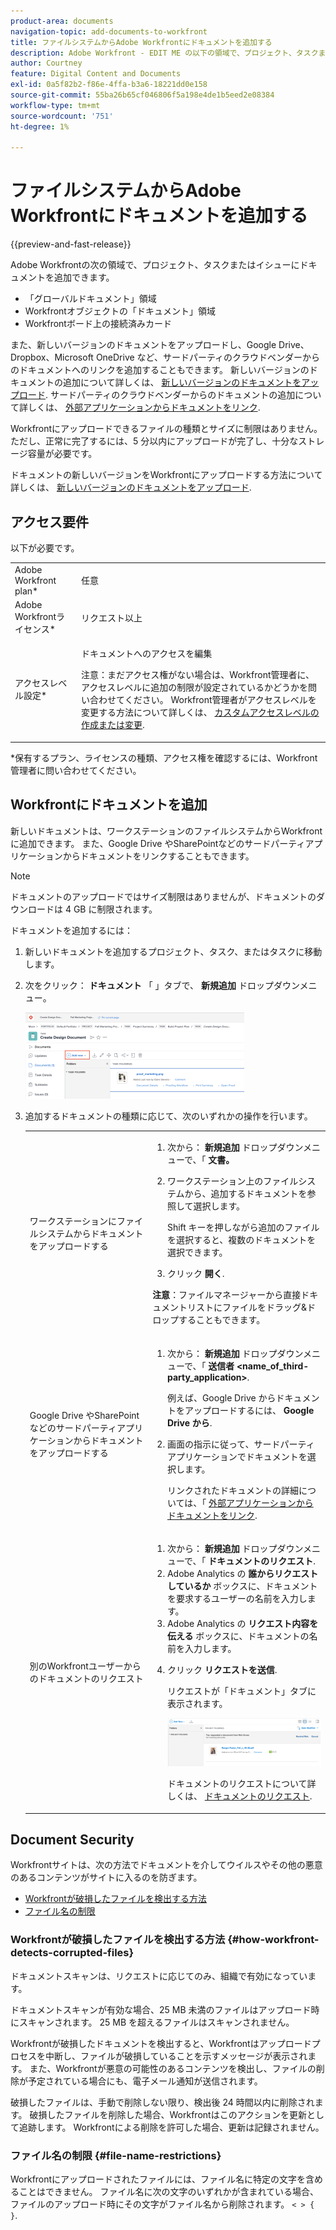 ```yaml
---
product-area: documents
navigation-topic: add-documents-to-workfront
title: ファイルシステムからAdobe Workfrontにドキュメントを追加する
description: Adobe Workfront - EDIT ME の以下の領域で、プロジェクト、タスクまたはイシューにドキュメントを追加できます。
author: Courtney
feature: Digital Content and Documents
exl-id: 0a5f82b2-f86e-4ffa-b3a6-18221dd0e158
source-git-commit: 55ba26b65cf046806f5a198e4de1b5eed2e08384
workflow-type: tm+mt
source-wordcount: '751'
ht-degree: 1%

---
```


# ファイルシステムからAdobe Workfrontにドキュメントを追加する

{{preview-and-fast-release}}

Adobe Workfrontの次の領域で、プロジェクト、タスクまたはイシューにドキュメントを追加できます。

* 「グローバルドキュメント」領域
* Workfrontオブジェクトの「ドキュメント」領域
* <span class="preview">Workfrontボード上の接続済みカード</span>

また、新しいバージョンのドキュメントをアップロードし、Google Drive、Dropbox、Microsoft OneDrive など、サードパーティのクラウドベンダーからのドキュメントへのリンクを追加することもできます。 新しいバージョンのドキュメントの追加について詳しくは、 [新しいバージョンのドキュメントをアップロード](../../documents/managing-documents/upload-new-document-version.md). サードパーティのクラウドベンダーからのドキュメントの追加について詳しくは、 [外部アプリケーションからドキュメントをリンク](../../documents/adding-documents-to-workfront/link-documents-from-external-apps.md).

Workfrontにアップロードできるファイルの種類とサイズに制限はありません。 ただし、正常に完了するには、5 分以内にアップロードが完了し、十分なストレージ容量が必要です。

ドキュメントの新しいバージョンをWorkfrontにアップロードする方法について詳しくは、 [新しいバージョンのドキュメントをアップロード](../../documents/managing-documents/upload-new-document-version.md).

## アクセス要件

以下が必要です。

<table style="table-layout:auto"> 
 <col> 
 <col> 
 <tbody> 
  <tr> 
   <td role="rowheader">Adobe Workfront plan*</td> 
   <td> <p> 任意</p> </td> 
  </tr> 
  <tr> 
   <td role="rowheader">Adobe Workfrontライセンス*</td> 
   <td> <p>リクエスト以上</p> </td> 
  </tr> 
  <tr> 
   <td role="rowheader">アクセスレベル設定*</td> 
   <td> <p>ドキュメントへのアクセスを編集</p> <p>注意：まだアクセス権がない場合は、Workfront管理者に、アクセスレベルに追加の制限が設定されているかどうかを問い合わせてください。 Workfront管理者がアクセスレベルを変更する方法について詳しくは、 <a href="../../administration-and-setup/add-users/configure-and-grant-access/create-modify-access-levels.md" class="MCXref xref">カスタムアクセスレベルの作成または変更</a>.</p> </td> 
  </tr> 
 </tbody> 
</table>

&#42;保有するプラン、ライセンスの種類、アクセス権を確認するには、Workfront管理者に問い合わせてください。

## Workfrontにドキュメントを追加

新しいドキュメントは、ワークステーションのファイルシステムからWorkfrontに追加できます。 また、Google Drive やSharePointなどのサードパーティアプリケーションからドキュメントをリンクすることもできます。

>[!NOTE]
>
>ドキュメントのアップロードではサイズ制限はありませんが、ドキュメントのダウンロードは 4 GB に制限されます。

ドキュメントを追加するには：

1. 新しいドキュメントを追加するプロジェクト、タスク、またはタスクに移動します。
1. 次をクリック： **ドキュメント** 「 」タブで、 **新規追加** ドロップダウンメニュー。

   ![](assets/add-new-350x138.png)

1. 追加するドキュメントの種類に応じて、次のいずれかの操作を行います。

   <table style="table-layout:auto"> 
    <col> 
    <col> 
    <tbody> 
     <tr> 
      <td role="rowheader">ワークステーションにファイルシステムからドキュメントをアップロードする</td> 
      <td> 
       <ol> 
        <li value="1">次から： <strong>新規追加</strong> ドロップダウンメニューで、「 <strong>文書。</strong></li> 
        <li value="2"> <p>ワークステーション上のファイルシステムから、追加するドキュメントを参照して選択します。<br></p> <p>Shift キーを押しながら追加のファイルを選択すると、複数のドキュメントを選択できます。</p> </li> 
        <li value="3">クリック <strong>開く</strong>.</li> 
       </ol> 
       <p><b>注意</b>：ファイルマネージャーから直接ドキュメントリストにファイルをドラッグ&amp;ドロップすることもできます。</td> 
     </tr> 
     <tr> 
      <td role="rowheader">Google Drive やSharePointなどのサードパーティアプリケーションからドキュメントをアップロードする</td> 
      <td> 
       <ol> 
        <li value="1"> <p>次から： <strong>新規追加</strong> ドロップダウンメニューで、「 <strong>送信者 &lt;name_of_third-party_application&gt;</strong>.</p> <p>例えば、Google Drive からドキュメントをアップロードするには、 <strong>Google Drive から</strong>.</p> </li> 
        <li value="2"> <p>画面の指示に従って、サードパーティアプリケーションでドキュメントを選択します。<br></p> <p>リンクされたドキュメントの詳細については、「 <a href="../../documents/adding-documents-to-workfront/link-documents-from-external-apps.md" class="MCXref xref">外部アプリケーションからドキュメントをリンク</a>.</p> </li> 
       </ol> </td> 
     </tr> 
     <tr> 
      <td role="rowheader">別のWorkfrontユーザーからのドキュメントのリクエスト</td> 
      <td> 
       <ol> 
        <li value="1">次から： <strong>新規追加</strong> ドロップダウンメニューで、「 <strong>ドキュメントのリクエスト</strong>.</li> 
        <li value="2">Adobe Analytics の <strong>誰からリクエストしているか</strong> ボックスに、ドキュメントを要求するユーザーの名前を入力します。</li> 
        <li value="3">Adobe Analytics の <strong>リクエスト内容を伝える</strong> ボックスに、ドキュメントの名前を入力します。</li> 
        <li value="4"> <p>クリック <strong>リクエストを送信</strong>.</p> <p>リクエストが「ドキュメント」タブに表示されます。</p> <p> <img src="assets/request-a-document-350x110.png" style="width: 350;height: 110;" data-mc-conditions="QuicksilverOrClassic.Quicksilver"> </p> <p>ドキュメントのリクエストについて詳しくは、 <a href="../../documents/adding-documents-to-workfront/request-a-document.md" class="MCXref xref">ドキュメントのリクエスト</a>.</p> </li> 
       </ol> </td> 
     </tr> 
    </tbody> 
   </table>

## Document Security

Workfrontサイトは、次の方法でドキュメントを介してウイルスやその他の悪意のあるコンテンツがサイトに入るのを防ぎます。

* [Workfrontが破損したファイルを検出する方法](#how-workfront-detects-corrupted-files)
* [ファイル名の制限](#file-name-restrictions)

### Workfrontが破損したファイルを検出する方法 {#how-workfront-detects-corrupted-files}

ドキュメントスキャンは、リクエストに応じてのみ、組織で有効になっています。

ドキュメントスキャンが有効な場合、25 MB 未満のファイルはアップロード時にスキャンされます。 25 MB を超えるファイルはスキャンされません。

Workfrontが破損したドキュメントを検出すると、Workfrontはアップロードプロセスを中断し、ファイルが破損していることを示すメッセージが表示されます。 また、Workfrontが悪意の可能性のあるコンテンツを検出し、ファイルの削除が予定されている場合にも、電子メール通知が送信されます。

破損したファイルは、手動で削除しない限り、検出後 24 時間以内に削除されます。 破損したファイルを削除した場合、Workfrontはこのアクションを更新として追跡します。 Workfrontによる削除を許可した場合、更新は記録されません。

### ファイル名の制限 {#file-name-restrictions}

Workfrontにアップロードされたファイルには、ファイル名に特定の文字を含めることはできません。 ファイル名に次の文字のいずれかが含まれている場合、ファイルのアップロード時にその文字がファイル名から削除されます。 `< > { }`.
